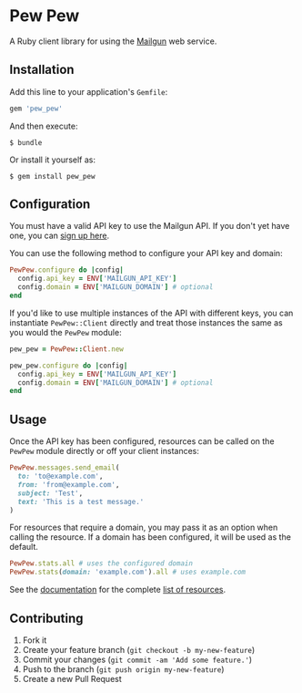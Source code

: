 # Pew Pew

A Ruby client library for using the [Mailgun] web service.

[mailgun]: https://mailgun.net/


## Installation

Add this line to your application's `Gemfile`:

``` ruby
gem 'pew_pew'
```

And then execute:

    $ bundle

Or install it yourself as:

    $ gem install pew_pew


## Configuration

You must have a valid API key to use the Mailgun API. If you don't yet have
one, you can [sign up here][api-key].

[api-key]: http://www.mailgun.net/signup

You can use the following method to configure your API key and domain:

``` ruby
PewPew.configure do |config|
  config.api_key = ENV['MAILGUN_API_KEY']
  config.domain = ENV['MAILGUN_DOMAIN'] # optional
end
```

If you'd like to use multiple instances of the API with different keys, you can
instantiate `PewPew::Client` directly and treat those instances the same as you
would the `PewPew` module:

``` ruby
pew_pew = PewPew::Client.new

pew_pew.configure do |config|
  config.api_key = ENV['MAILGUN_API_KEY']
  config.domain = ENV['MAILGUN_DOMAIN'] # optional
end
```


## Usage

Once the API key has been configured, resources can be called on the `PewPew`
module directly or off your client instances:

``` ruby
PewPew.messages.send_email(
  to: 'to@example.com',
  from: 'from@example.com',
  subject: 'Test',
  text: 'This is a test message.'
)
```

For resources that require a domain, you may pass it as an option when calling
the resource. If a domain has been configured, it will be used as the default.

``` ruby
PewPew.stats.all # uses the configured domain
PewPew.stats(domain: 'example.com').all # uses example.com
```

See the [documentation][] for the complete [list of resources][resources].

[documentation]: http://rubydoc.info/gems/pew_pew/frames
[resources]: http://rubydoc.info/gems/pew_pew/frames/PewPew/Resources


## Contributing

1. Fork it
2. Create your feature branch (`git checkout -b my-new-feature`)
3. Commit your changes (`git commit -am 'Add some feature.'`)
4. Push to the branch (`git push origin my-new-feature`)
5. Create a new Pull Request
